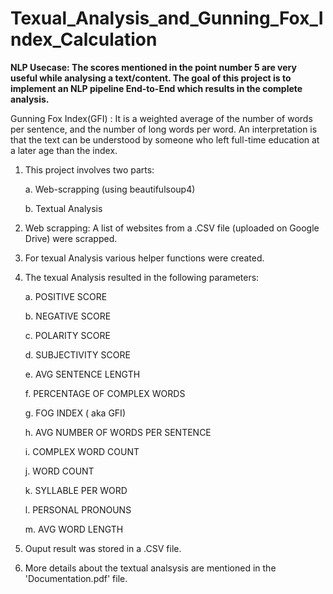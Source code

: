 # Texual_Analysis_and_Gunning_Fox_Index_Calculation

**NLP Usecase: The scores mentioned in the point number 5 are very useful while analysing a text/content. The goal of this project is to implement an NLP pipeline End-to-End which results in the complete analysis.**

Gunning Fox Index(GFI) :
It is a weighted average of the number of words per sentence, and the number of long words per word. An interpretation is that the text can be understood by someone who left full-time education at a later age than the index.

1. This project involves two parts:

   a. Web-scrapping (using beautifulsoup4)
   
   b. Textual Analysis
   
3. Web scrapping: A list of websites from a .CSV file (uploaded on Google Drive) were scrapped.
4. For texual Analysis various helper functions were created.
5. The texual Analysis resulted in the following parameters:

   a. POSITIVE SCORE
   
   b. NEGATIVE SCORE
   
   c. POLARITY SCORE

   d. SUBJECTIVITY SCORE
   
   e. AVG SENTENCE LENGTH
   
   f. PERCENTAGE OF COMPLEX WORDS
   
   g. FOG INDEX ( aka GFI)
   
   h. AVG NUMBER OF WORDS PER SENTENCE
   
   i. COMPLEX WORD COUNT
   
   j. WORD COUNT
   
   k. SYLLABLE PER WORD
   
   l. PERSONAL PRONOUNS
   
   m. AVG WORD LENGTH
6. Ouput result was stored in a .CSV file.
7. More details about the textual analsysis are mentioned in the 'Documentation.pdf' file. 
